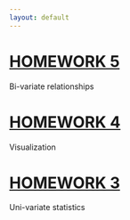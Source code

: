 ```yaml
---
layout: default
---
```




# [HOMEWORK 5](./homework-5.html)
Bi-variate relationships

# [HOMEWORK 4](./Homework-4.html)
Visualization

# [HOMEWORK 3](./Homework-3.html)
Uni-variate statistics
